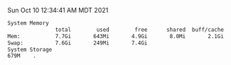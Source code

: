 Sun Oct 10 12:34:41 AM MDT 2021
```bash
System Memory
               total        used        free      shared  buff/cache   available
Mem:           7.7Gi       643Mi       4.9Gi       8.0Mi       2.1Gi       6.7Gi
Swap:          7.6Gi       249Mi       7.4Gi
System Storage
679M	.
```
